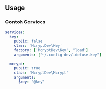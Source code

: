 ## Usage

### Contoh Services

```yaml
services:
  key:
    public: false
    class: 'McryptDev\Key'
    factory: ['McryptDev\Key', "load"]
    arguments: ["~/.config-dev/.defuse.key"]

  mcrypt:
    public: true
    class: 'McryptDev\Mcrypt'
    arguments:
      $key: "@key"
```
